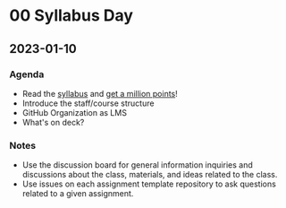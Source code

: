 # 00 Syllabus Day

## 2023-01-10

### Agenda

- Read the [syllabus](../syllabus/blob/main/README.md) and [get a million points](../syllabus/blob/main/grades.md)!
- Introduce the staff/course structure
- GitHub Organization as LMS
- What's on deck?

### Notes

- Use the discussion board for general information inquiries and discussions about the class, materials, and ideas related to the class.
- Use issues on each assignment template repository to ask questions related to a given assignment. 
